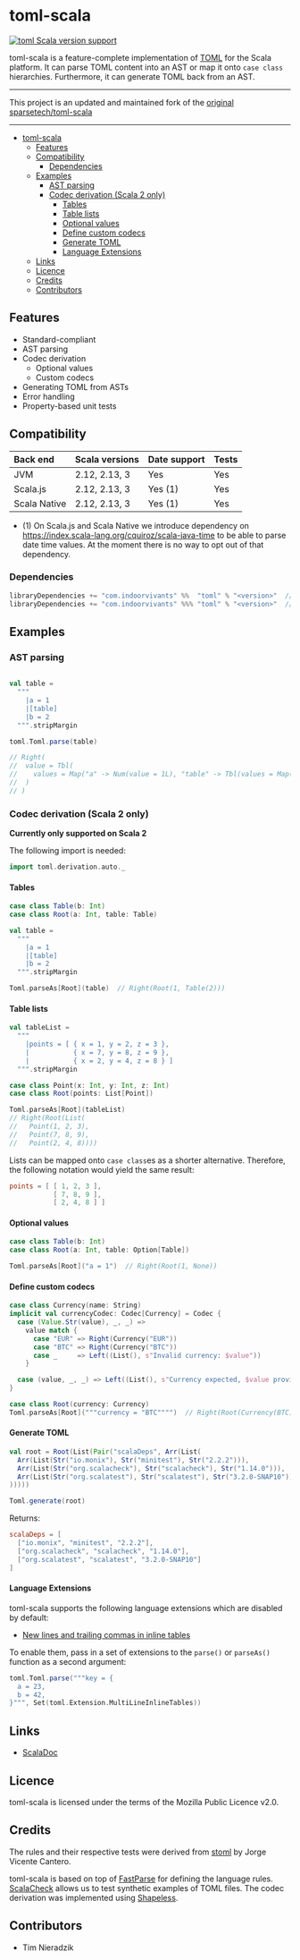 # toml-scala

[![toml Scala version support](https://index.scala-lang.org/indoorvivants/toml-scala/toml/latest.svg)](https://index.scala-lang.org/indoorvivants/toml-scala/toml)

toml-scala is a feature-complete implementation of [TOML](https://github.com/toml-lang/toml) for the Scala platform. It can parse TOML content into an AST or map it onto `case class` hierarchies. Furthermore, it can generate TOML back from an AST.

---

This project is an updated and maintained fork of the [original sparsetech/toml-scala](https://github.com/sparsetech/toml-scala/pull/24#issuecomment-2425882246)

---

<!--toc:start-->
- [toml-scala](#toml-scala)
  - [Features](#features)
  - [Compatibility](#compatibility)
    - [Dependencies](#dependencies)
  - [Examples](#examples)
    - [AST parsing](#ast-parsing)
    - [Codec derivation (Scala 2 only)](#codec-derivation-scala-2-only)
      - [Tables](#tables)
      - [Table lists](#table-lists)
      - [Optional values](#optional-values)
      - [Define custom codecs](#define-custom-codecs)
      - [Generate TOML](#generate-toml)
      - [Language Extensions](#language-extensions)
  - [Links](#links)
  - [Licence](#licence)
  - [Credits](#credits)
  - [Contributors](#contributors)
<!--toc:end-->


## Features
- Standard-compliant
- AST parsing
- Codec derivation
    - Optional values
    - Custom codecs
- Generating TOML from ASTs
- Error handling
- Property-based unit tests

## Compatibility
| Back end     | Scala versions  | Date support | Tests         |
|:-------------|:----------------|:-------------|:--------------|
| JVM          | 2.12, 2.13, 3   | Yes          | Yes           |
| Scala.js     | 2.12, 2.13, 3   | Yes (1)      | Yes           |
| Scala Native | 2.12, 2.13, 3   | Yes (1)      | Yes           |

- (1) On Scala.js and Scala Native we introduce dependency on https://index.scala-lang.org/cquiroz/scala-java-time to be able to parse date time values. At the moment there is no way to opt out of that dependency.

### Dependencies
```scala
libraryDependencies += "com.indoorvivants" %%  "toml" % "<version>"  // JVM
libraryDependencies += "com.indoorvivants" %%% "toml" % "<version>"  // Scala.js, Scala Native
```

## Examples
### AST parsing
```scala

val table =
  """
    |a = 1
    |[table]
    |b = 2
  """.stripMargin

toml.Toml.parse(table) 

// Right(
//  value = Tbl(
//    values = Map("a" -> Num(value = 1L), "table" -> Tbl(values = Map("b" -> Num(value = 2L))))
//  )
// ) 
```

### Codec derivation (Scala 2 only)

**Currently only supported on Scala 2**

The following import is needed:

```scala
import toml.derivation.auto._
```

#### Tables
```scala
case class Table(b: Int)
case class Root(a: Int, table: Table)

val table =
  """
    |a = 1
    |[table]
    |b = 2
  """.stripMargin

Toml.parseAs[Root](table)  // Right(Root(1, Table(2)))
```

#### Table lists
```scala
val tableList =
  """
    |points = [ { x = 1, y = 2, z = 3 },
    |           { x = 7, y = 8, z = 9 },
    |           { x = 2, y = 4, z = 8 } ]
  """.stripMargin

case class Point(x: Int, y: Int, z: Int)
case class Root(points: List[Point])

Toml.parseAs[Root](tableList)
// Right(Root(List(
//   Point(1, 2, 3),
//   Point(7, 8, 9),
//   Point(2, 4, 8))))
```

Lists can be mapped onto `case class`es as a shorter alternative. Therefore, the following notation would yield the same result:

```toml
points = [ [ 1, 2, 3 ],
           [ 7, 8, 9 ],
           [ 2, 4, 8 ] ]
```

#### Optional values
```scala
case class Table(b: Int)
case class Root(a: Int, table: Option[Table])

Toml.parseAs[Root]("a = 1")  // Right(Root(1, None))
```

#### Define custom codecs
```scala
case class Currency(name: String)
implicit val currencyCodec: Codec[Currency] = Codec {
  case (Value.Str(value), _, _) =>
    value match {
      case "EUR" => Right(Currency("EUR"))
      case "BTC" => Right(Currency("BTC"))
      case _     => Left((List(), s"Invalid currency: $value"))
    }

  case (value, _, _) => Left((List(), s"Currency expected, $value provided"))
}

case class Root(currency: Currency)
Toml.parseAs[Root]("""currency = "BTC"""")  // Right(Root(Currency(BTC)))
```

#### Generate TOML
```scala
val root = Root(List(Pair("scalaDeps", Arr(List(
  Arr(List(Str("io.monix"), Str("minitest"), Str("2.2.2"))),
  Arr(List(Str("org.scalacheck"), Str("scalacheck"), Str("1.14.0"))),
  Arr(List(Str("org.scalatest"), Str("scalatest"), Str("3.2.0-SNAP10")))
)))))

Toml.generate(root)
```

Returns:

```toml
scalaDeps = [
  ["io.monix", "minitest", "2.2.2"],
  ["org.scalacheck", "scalacheck", "1.14.0"],
  ["org.scalatest", "scalatest", "3.2.0-SNAP10"]
]
```

#### Language Extensions
toml-scala supports the following language extensions which are disabled by default:

* [New lines and trailing commas in inline tables](https://github.com/toml-lang/toml/issues/516)

To enable them, pass in a set of extensions to the `parse()` or `parseAs()` function as a second argument:

```scala
toml.Toml.parse("""key = {
  a = 23,
  b = 42,
}""", Set(toml.Extension.MultiLineInlineTables))
```

## Links
* [ScalaDoc](https://www.javadoc.io/doc/com.indoorvivants/toml-scala_2.13/)

## Licence
toml-scala is licensed under the terms of the Mozilla Public Licence v2.0.

## Credits
The rules and their respective tests were derived from [stoml](https://github.com/jvican/stoml) by Jorge Vicente Cantero.

toml-scala is based on top of [FastParse](https://github.com/lihaoyi/fastparse) for defining the language rules. [ScalaCheck](https://github.com/rickynils/scalacheck) allows us to test synthetic examples of TOML files. The codec derivation was implemented using [Shapeless](https://github.com/milessabin/shapeless).

## Contributors
* Tim Nieradzik
